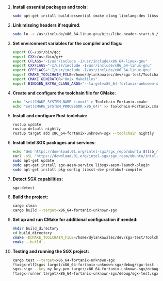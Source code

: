 
1. **Install essential packages and tools:**
   ```sh
   sudo apt-get install build-essential cmake clang libclang-dev libssl-dev pkg-config protobuf-compiler
   ```

2. **Link missing headers if required:**
   ```sh
   sudo ln -s /usr/include/x86_64-linux-gnu/bits/libc-header-start.h /usr/include/bits/libc-header-start.h
   ```

3. **Set environment variables for the compiler and flags:**
   ```sh
   export CC=/usr/bin/gcc
   export CXX=/usr/bin/g++
   export CFLAGS="-I/usr/include -I/usr/include/x86_64-linux-gnu"
   export CXXFLAGS="-I/usr/include -I/usr/include/x86_64-linux-gnu"
   export CPPFLAGS="-I/usr/include -I/usr/include/x86_64-linux-gnu"
   export CMAKE_TOOLCHAIN_FILE=/home/dylankawalec/dev/sgx-test/Toolchain-Fortanix.cmake
   export CMAKE_GENERATOR="Unix Makefiles"
   export BINDGEN_EXTRA_CLANG_ARGS="--target=x86_64-fortanix-unknown-sgx"
   ```

4. **Create and configure the toolchain file for CMake:**
   ```sh
   echo "set(CMAKE_SYSTEM_NAME Linux)" > Toolchain-Fortanix.cmake
   echo "set(CMAKE_SYSTEM_PROCESSOR x86_64)" >> Toolchain-Fortanix.cmake
   ```

5. **Install and configure Rust toolchain:**
   ```sh
   rustup update
   rustup default nightly
   rustup target add x86_64-fortanix-unknown-sgx --toolchain nightly
   ```

6. **Install Intel SGX packages and services:**
   ```sh
   echo "deb https://download.01.org/intel-sgx/sgx_repo/ubuntu $(lsb_release -cs) main" | sudo tee -a /etc/apt/sources.list.d/intel-sgx.list >/dev/null
   curl -sSL "https://download.01.org/intel-sgx/sgx_repo/ubuntu/intel-sgx-deb.key" | sudo -E apt-key add -
   sudo apt-get update
   sudo apt-get install sgx-aesm-service libsgx-aesm-launch-plugin
   sudo apt-get install pkg-config libssl-dev protobuf-compiler
   ```

7. **Detect SGX capabilities:**
   ```sh
   sgx-detect
   ```

8. **Build the project:**
   ```sh
   cargo clean
   cargo build --target=x86_64-fortanix-unknown-sgx
   ```

9. **Set up and run CMake for additional configuration if needed:**
   ```sh
   mkdir build_directory
   cd build_directory
   cmake -DCMAKE_TOOLCHAIN_FILE=/home/dylankawalec/dev/sgx-test/Toolchain-Fortanix.cmake ..
   cmake --build .
   ```

10. **Testing and running the SGX project:**
    ```sh
    cargo test --target=x86_64-fortanix-unknown-sgx
    ftxsgx-elf2sgxs target/x86_64-fortanix-unknown-sgx/debug/sgx-test --heap-size 0x20000 --stack-size 0x20000 --threads 10 --debug
    sgxs-sign --key my_key.pem target/x86_64-fortanix-unknown-sgx/debug/sgx-test.sgxs sgx-test.sig --xfrm 7/0 --isvprodid 0 --isvsvn 0 --debug
    ftxsgx-runner target/x86_64-fortanix-unknown-sgx/debug/sgx-test.sgxs
    ```

